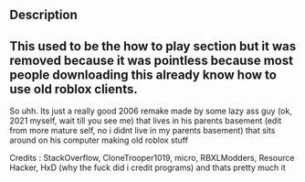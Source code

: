 Description
-
This used to be the how to play section but it was removed because it was pointless because most people downloading this already know how to use old roblox clients.
-
So uhh. Its just a really good 2006 remake made by some lazy ass guy (ok, 2021 myself, wait till you see me) that lives in his parents basement (edit from more mature self, no i didnt live in my parents basement) that sits around on his computer making old roblox stuff


Credits :
StackOverflow,
CloneTrooper1019,
micro,
RBXLModders,
Resource Hacker,
HxD
(why the fuck did i credit programs)
and thats pretty much it

